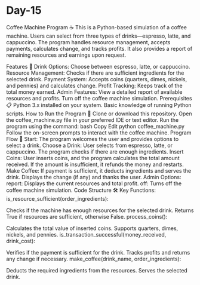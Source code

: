 # Day-15
Coffee Machine Program ☕
This is a Python-based simulation of a coffee machine. Users can select from three types of drinks—espresso, latte, and cappuccino. The program handles resource management, accepts payments, calculates change, and tracks profits. It also provides a report of remaining resources and earnings upon request.

Features 🌟
Drink Options: Choose between espresso, latte, or cappuccino.
Resource Management: Checks if there are sufficient ingredients for the selected drink.
Payment System: Accepts coins (quarters, dimes, nickels, and pennies) and calculates change.
Profit Tracking: Keeps track of the total money earned.
Admin Features:
View a detailed report of available resources and profits.
Turn off the coffee machine simulation.
Prerequisites 📋
Python 3.x installed on your system.
Basic knowledge of running Python scripts.
How to Run the Program 🚀
Clone or download this repository.
Open the coffee_machine.py file in your preferred IDE or text editor.
Run the program using the command:
bash
Copy
Edit
python coffee_machine.py
Follow the on-screen prompts to interact with the coffee machine.
Program Flow 🔄
Start: The program welcomes the user and provides options to select a drink.
Choose a Drink:
User selects from espresso, latte, or cappuccino.
The program checks if there are enough ingredients.
Insert Coins:
User inserts coins, and the program calculates the total amount received.
If the amount is insufficient, it refunds the money and restarts.
Make Coffee:
If payment is sufficient, it deducts ingredients and serves the drink.
Displays the change (if any) and thanks the user.
Admin Options:
report: Displays the current resources and total profit.
off: Turns off the coffee machine simulation.
Code Structure 🛠️
Key Functions:
is_resource_sufficient(order_ingredients):

Checks if the machine has enough resources for the selected drink.
Returns True if resources are sufficient, otherwise False.
process_coins():

Calculates the total value of inserted coins.
Supports quarters, dimes, nickels, and pennies.
is_transaction_successful(money_received, drink_cost):

Verifies if the payment is sufficient for the drink.
Tracks profits and returns any change if necessary.
make_coffee(drink_name, order_ingredients):

Deducts the required ingredients from the resources.
Serves the selected drink.

